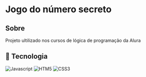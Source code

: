 <h1>Jogo do número secreto</h1>

<h2>Sobre</h2>

<p>Projeto ultilizado nos cursos de lógica de programação da Alura</p>

## :rocket: Tecnologia


![Javascript](https://img.shields.io/badge/JavaScript-323330?style=for-the-badge&logo=javascript&logoColor=F7DF1E)
![HTM5](https://img.shields.io/badge/HTML5-E34F26?style=for-the-badge&logo=html5&logoColor=white)
![CSS3](https://img.shields.io/badge/CSS3-1572B6?style=for-the-badge&logo=css3&logoColor=white)

